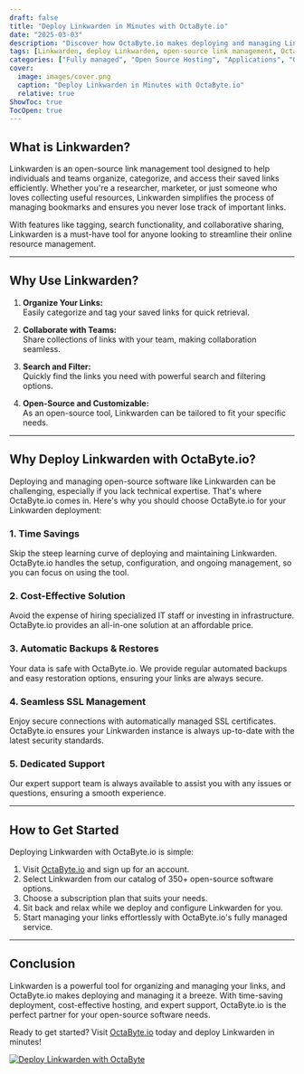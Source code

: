 ```yaml
---
draft: false
title: "Deploy Linkwarden in Minutes with OctaByte.io"
date: "2025-03-03"
description: "Discover how OctaByte.io makes deploying and managing Linkwarden, a powerful open-source link management tool, effortless. Save time, reduce costs, and enjoy seamless SSL, backups, and expert support—all in one place."
tags: [Linkwarden, deploy Linkwarden, open-source link management, OctaByte, managed open-source software, time-saving deployment, cost-effective software hosting, SSL management, automatic backups, expert support]
categories: ["Fully managed", "Open Source Hosting", "Applications", "Others", "Linkwarden"]
cover:
  image: images/cover.png
  caption: "Deploy Linkwarden in Minutes with OctaByte.io"
  relative: true
ShowToc: true
TocOpen: true
---
```



## What is Linkwarden?

Linkwarden is an open-source link management tool designed to help individuals and teams organize, categorize, and access their saved links efficiently. Whether you're a researcher, marketer, or just someone who loves collecting useful resources, Linkwarden simplifies the process of managing bookmarks and ensures you never lose track of important links.

With features like tagging, search functionality, and collaborative sharing, Linkwarden is a must-have tool for anyone looking to streamline their online resource management.

---

## Why Use Linkwarden?

1. **Organize Your Links:**  
   Easily categorize and tag your saved links for quick retrieval.
   
2. **Collaborate with Teams:**  
   Share collections of links with your team, making collaboration seamless.
   
3. **Search and Filter:**  
   Quickly find the links you need with powerful search and filtering options.
   
4. **Open-Source and Customizable:**  
   As an open-source tool, Linkwarden can be tailored to fit your specific needs.

---

## Why Deploy Linkwarden with OctaByte.io?

Deploying and managing open-source software like Linkwarden can be challenging, especially if you lack technical expertise. That's where OctaByte.io comes in. Here's why you should choose OctaByte.io for your Linkwarden deployment:

### 1. **Time Savings**  
   Skip the steep learning curve of deploying and maintaining Linkwarden. OctaByte.io handles the setup, configuration, and ongoing management, so you can focus on using the tool.

### 2. **Cost-Effective Solution**  
   Avoid the expense of hiring specialized IT staff or investing in infrastructure. OctaByte.io provides an all-in-one solution at an affordable price.

### 3. **Automatic Backups & Restores**  
   Your data is safe with OctaByte.io. We provide regular automated backups and easy restoration options, ensuring your links are always secure.

### 4. **Seamless SSL Management**  
   Enjoy secure connections with automatically managed SSL certificates. OctaByte.io ensures your Linkwarden instance is always up-to-date with the latest security standards.

### 5. **Dedicated Support**  
   Our expert support team is always available to assist you with any issues or questions, ensuring a smooth experience.

---

## How to Get Started

Deploying Linkwarden with OctaByte.io is simple:

1. Visit [OctaByte.io](https://octabyte.io) and sign up for an account.
2. Select Linkwarden from our catalog of 350+ open-source software options.
3. Choose a subscription plan that suits your needs.
4. Sit back and relax while we deploy and configure Linkwarden for you.
5. Start managing your links effortlessly with OctaByte.io's fully managed service.

---

## Conclusion

Linkwarden is a powerful tool for organizing and managing your links, and OctaByte.io makes deploying and managing it a breeze. With time-saving deployment, cost-effective hosting, and expert support, OctaByte.io is the perfect partner for your open-source software needs.

Ready to get started? Visit [OctaByte.io](https://octabyte.io) today and deploy Linkwarden in minutes!

[![Deploy Linkwarden with OctaByte](/images/deploy-on-octabyte.png)](https://octabyte.io/fully-managed-open-source-services/applications/others/linkwarden)